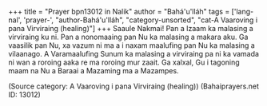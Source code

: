 +++
title = "Prayer bpn13012 in Nalik"
author = "Bahá'u'lláh"
tags = ['lang-nal', 'prayer-', "author-Bahá'u'lláh", "category-unsorted", "cat-A Vaaroving i pana Virviraing (healing)"]
+++
Saaule Nakmai!  Pan a Izaam ka malasing a virviraing ku ni. Pan a nonomaaing pan Nu ka malasing a makara aku. Ga vaasilik pan Nu, xa vazum ni ma a i naxam maalufing pan Nu ka malasing a vilaanago.  A Varamaalufing Sunum ka malasing a virviraing pa ni ka vamada ni wan a roroing aaka re ma roroing mur zaait. Ga xalxal, Gu i tagoning maam na Nu a Baraai a Mazaming ma a Mazampes.

(Source category: A Vaaroving i pana Virviraing (healing))
(Bahaiprayers.net ID: 13012)
